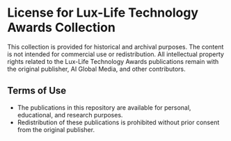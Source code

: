 # License for Lux-Life Technology Awards Collection

This collection is provided for historical and archival purposes. The content is not intended for commercial use or redistribution. All intellectual property rights related to the Lux-Life Technology Awards publications remain with the original publisher, AI Global Media, and other contributors.

## Terms of Use
- The publications in this repository are available for personal, educational, and research purposes.
- Redistribution of these publications is prohibited without prior consent from the original publisher.